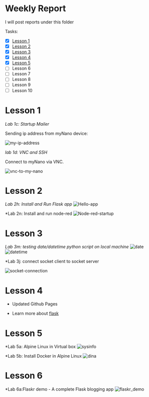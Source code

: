 # Weekly Report
I will post reports under this folder

Tasks:
 - [x] [Lesson 1](./#Lesson-1)
 - [x] [Lesson 2](./#Lesson-2)
 - [x] [Lesson 3](./#Lesson-3)
 - [x] [Lesson 4](./#Lesson-4)
 - [x] [Lesson 5](./#Lesson-5)
 - [ ] Lesson 6
 - [ ] Lesson 7
 - [ ] Lesson 8
 - [ ] Lesson 9
 - [ ] Lesson 10
 
 # Lesson 1
 *Lab 1c: Startup Mailer*
 
 Sending ip address from myNano device:
 
![my-ip-address](./Images/ip_me-1.png)

*lab 1d: VNC and SSH*

Connect to myNano via VNC.

![vnc-to-my-nano](./Images/EE629-Lab1d-vnc.gif)

# Lesson 2
*Lab 2h: Install and Run Flask app*
![Hello-app](./Images/Flask_1.jpg)

*Lab 2n: Install and run node-red
![Node-red-startup](./Images/node-red_1.jpg)

# Lesson 3

*Lab 3m: testing date/datetime python script on local machine*
![date](./Images/date_1.png)
![datetime](./Images/datetime_1.png)

*Lab 3j: connect socket client to socket server

![socket-connection](./Images/socket_conn.png)

# Lesson 4

* Updated Github Pages

* Learn more about [flask](https://flask.palletsprojects.com/en/1.1.x/) 

# Lesson 5

*Lab 5a: Alpine Linux in Virtual box
![sysinfo](./Images/sysinfo.png)

*Lab 5b: Install Docker in Alpine Linux
![dina](./Images/docker_in_Alpine.png)

# Lesson 6
*Lab 6a:Flaskr demo - A complete Flask blogging app
![flaskr_demo](./Images/flaskr_demo.gif)





